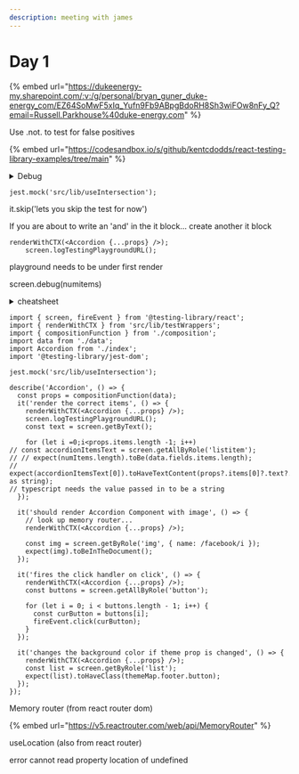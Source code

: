 ```yaml
---
description: meeting with james
---
```


# Day 1

{% embed url="https://dukeenergy-my.sharepoint.com/:v:/g/personal/bryan_guner_duke-energy_com/EZ64SoMwF5xIq_Yufn9Fb9ABpgBdoRH8Sh3wiFOw8nFy_Q?email=Russell.Parkhouse%40duke-energy.com" %}



Use .not. to test for false positives

{% embed url="https://codesandbox.io/s/github/kentcdodds/react-testing-library-examples/tree/main" %}

<details>

<summary>Debug</summary>

## API

`React Testing Library` re-exports everything from `DOM Testing Library` as well as these methods:

* [`render`](https://testing-library.com/docs/react-testing-library/api/#render)
* [`render` Options](https://testing-library.com/docs/react-testing-library/api/#render-options)
  * [`container`](https://testing-library.com/docs/react-testing-library/api/#container)
  * [`baseElement`](https://testing-library.com/docs/react-testing-library/api/#baseelement)
  * [`hydrate`](https://testing-library.com/docs/react-testing-library/api/#hydrate)
  * [`wrapper`](https://testing-library.com/docs/react-testing-library/api/#wrapper)
  * [`queries`](https://testing-library.com/docs/react-testing-library/api/#queries)
* [`render` Result](https://testing-library.com/docs/react-testing-library/api/#render-result)
  * [`...queries`](https://testing-library.com/docs/react-testing-library/api/#queries-1)
  * [`container`](https://testing-library.com/docs/react-testing-library/api/#container-1)
  * [`baseElement`](https://testing-library.com/docs/react-testing-library/api/#baseelement-1)
  * [`debug`](https://testing-library.com/docs/react-testing-library/api/#debug)
  * [`rerender`](https://testing-library.com/docs/react-testing-library/api/#rerender)
  * [`unmount`](https://testing-library.com/docs/react-testing-library/api/#unmount)
  * [`asFragment`](https://testing-library.com/docs/react-testing-library/api/#asfragment)
* [`cleanup`](https://testing-library.com/docs/react-testing-library/api/#cleanup)
* [`act`](https://testing-library.com/docs/react-testing-library/api/#act)

***

### `render`[​](https://testing-library.com/docs/react-testing-library/api/#render)

```
function render(  ui: React.ReactElement<any>,  options?: {    /* You won't often use this, expand below for docs on options */  },): RenderResult
```

Copy

Render into a container which is appended to `document.body`.

```
import {render} from '@testing-library/react'render(<div />)
```

Copy

```
import {render} from '@testing-library/react'import '@testing-library/jest-dom'test('renders a message', () => {  const {container, getByText} = render(<Greeting />)  expect(getByText('Hello, world!')).toBeInTheDocument()  expect(container.firstChild).toMatchInlineSnapshot(`    <h1>Hello, World!</h1>  `)})
```

Copy

### `render` Options[​](https://testing-library.com/docs/react-testing-library/api/#render-options)

You won't often need to specify options, but if you ever do, here are the available options which you could provide as a second argument to `render`.

#### `container`[​](https://testing-library.com/docs/react-testing-library/api/#container)

By default, `React Testing Library` will create a `div` and append that `div` to the `document.body` and this is where your React component will be rendered. If you provide your own HTMLElement `container` via this option, it will not be appended to the `document.body` automatically.

For example: If you are unit testing a `tablebody` element, it cannot be a child of a `div`. In this case, you can specify a `table` as the render `container`.

```
const table = document.createElement('table')const {container} = render(<TableBody {...props} />, {  container: document.body.appendChild(table),})
```

Copy

#### `baseElement`[​](https://testing-library.com/docs/react-testing-library/api/#baseelement)

If the `container` is specified, then this defaults to that, otherwise this defaults to `document.body`. This is used as the base element for the queries as well as what is printed when you use `debug()`.

#### `hydrate`[​](https://testing-library.com/docs/react-testing-library/api/#hydrate)

If hydrate is set to true, then it will render with [ReactDOM.hydrate](https://reactjs.org/docs/react-dom.html#hydrate). This may be useful if you are using server-side rendering and use ReactDOM.hydrate to mount your components.

#### `wrapper`[​](https://testing-library.com/docs/react-testing-library/api/#wrapper)

Pass a React Component as the `wrapper` option to have it rendered around the inner element. This is most useful for creating reusable custom render functions for common data providers. See [setup](https://testing-library.com/docs/react-testing-library/setup#custom-render) for examples.

#### `queries`[​](https://testing-library.com/docs/react-testing-library/api/#queries)

Queries to bind. Overrides the default set from `DOM Testing Library` unless merged.

```
// Example, a function to traverse table contentsimport * as tableQueries from 'my-table-query-library'import {queries} from '@testing-library/react'const {getByRowColumn, getByText} = render(<MyTable />, {  queries: {...queries, ...tableQueries},})
```

Copy

See [helpers](https://testing-library.com/docs/dom-testing-library/api-custom-queries) for guidance on using utility functions to create custom queries.

Custom queries can also be added globally by following the [custom render guide](https://testing-library.com/docs/react-testing-library/setup#custom-render).

### `render` Result[​](https://testing-library.com/docs/react-testing-library/api/#render-result)

The `render` method returns an object that has a few properties:

#### `...queries`[​](https://testing-library.com/docs/react-testing-library/api/#queries-1)

The most important feature of `render` is that the queries from [DOM Testing Library](https://testing-library.com/docs/queries/about) are automatically returned with their first argument bound to the [baseElement](https://testing-library.com/docs/react-testing-library/api/#baseelement), which defaults to `document.body`.

See [Queries](https://testing-library.com/docs/queries/about) for a complete list.

Example

```
const {getByLabelText, queryAllByTestId} = render(<Component />)
```

Copy

#### `container`[​](https://testing-library.com/docs/react-testing-library/api/#container-1)

The containing DOM node of your rendered React Element (rendered using `ReactDOM.render`). It's a `div`. This is a regular DOM node, so you can call `container.querySelector` etc. to inspect the children.

Tip: To get the root element of your rendered element, use `container.firstChild`.

NOTE: When that root element is a [React Fragment](https://reactjs.org/docs/fragments.html), `container.firstChild` will only get the first child of that Fragment, not the Fragment itself.

🚨 If you find yourself using `container` to query for rendered elements then you should reconsider! The other queries are designed to be more resilient to changes that will be made to the component you're testing. Avoid using `container` to query for elements!

#### `baseElement`[​](https://testing-library.com/docs/react-testing-library/api/#baseelement-1)

The containing DOM node where your React Element is rendered in the container. If you don't specify the `baseElement` in the options of `render`, it will default to `document.body`.

This is useful when the component you want to test renders something outside the container div, e.g. when you want to snapshot test your portal component which renders its HTML directly in the body.

Note: the queries returned by the `render` looks into baseElement, so you can use queries to test your portal component without the baseElement.

#### `debug`[​](https://testing-library.com/docs/react-testing-library/api/#debug)

NOTE: It's recommended to use [`screen.debug`](https://testing-library.com/docs/queries/about#screendebug) instead.

This method is a shortcut for `console.log(prettyDOM(baseElement))`.

```
import React from 'react'import {render} from '@testing-library/react'const HelloWorld = () => <h1>Hello World</h1>const {debug} = render(<HelloWorld />)debug()// <div>//   <h1>Hello World</h1>// </div>// you can also pass an element: debug(getByTestId('messages'))// and you can pass all the same arguments to debug as you can// to prettyDOM:// const maxLengthToPrint = 10000// debug(getByTestId('messages'), maxLengthToPrint, {highlight: false})
```

Copy

This is a simple wrapper around `prettyDOM` which is also exposed and comes from [`DOM Testing Library`](https://testing-library.com/docs/dom-testing-library/api-debugging#prettydom).

#### `rerender`[​](https://testing-library.com/docs/react-testing-library/api/#rerender)

It'd probably be better if you test the component that's doing the prop updating to ensure that the props are being updated correctly (see [the Guiding Principles section](https://testing-library.com/docs/guiding-principles)). That said, if you'd prefer to update the props of a rendered component in your test, this function can be used to update props of the rendered component.

```
import {render} from '@testing-library/react'const {rerender} = render(<NumberDisplay number={1} />)// re-render the same component with different propsrerender(<NumberDisplay number={2} />)
```

Copy

[See the examples page](https://testing-library.com/docs/example-update-props)

#### `unmount`[​](https://testing-library.com/docs/react-testing-library/api/#unmount)

This will cause the rendered component to be unmounted. This is useful for testing what happens when your component is removed from the page (like testing that you don't leave event handlers hanging around causing memory leaks).

This method is a pretty small abstraction over `ReactDOM.unmountComponentAtNode`

```
import {render} from '@testing-library/react'const {container, unmount} = render(<Login />)unmount()// your component has been unmounted and now: container.innerHTML === ''
```

Copy

#### `asFragment`[​](https://testing-library.com/docs/react-testing-library/api/#asfragment)

Returns a `DocumentFragment` of your rendered component. This can be useful if you need to avoid live bindings and see how your component reacts to events.

```
import React, {useState} from 'react'import {render, fireEvent} from '@testing-library/react'const TestComponent = () => {  const [count, setCounter] = useState(0)  return (    <button onClick={() => setCounter(count => count + 1)}>      Click to increase: {count}    </button>  )}const {getByText, asFragment} = render(<TestComponent />)const firstRender = asFragment()fireEvent.click(getByText(/Click to increase/))// This will snapshot only the difference between the first render, and the// state of the DOM after the click event.// See https://github.com/jest-community/snapshot-diffexpect(firstRender).toMatchDiffSnapshot(asFragment())
```

Copy

***

### `cleanup`[​](https://testing-library.com/docs/react-testing-library/api/#cleanup)

Unmounts React trees that were mounted with [render](https://testing-library.com/docs/react-testing-library/api/#render).

Please note that this is done automatically if the testing framework you're using supports the `afterEach` global and it is injected to your testing environment (like mocha, Jest, and Jasmine). If not, you will need to do manual cleanups after each test.

For example, if you're using the [ava](https://github.com/avajs/ava) testing framework, then you would need to use the `test.afterEach` hook like so:

```
import {cleanup, render} from '@testing-library/react'import test from 'ava'test.afterEach(cleanup)test('renders into document', () => {  render(<div />)  // ...})// ... more tests ...
```

Copy

Failing to call `cleanup` when you've called `render` could result in a memory leak and tests which are not "idempotent" (which can lead to difficult to debug errors in your tests).

***

### `act`[​](https://testing-library.com/docs/react-testing-library/api/#act)

This is a light wrapper around the [`react-dom/test-utils` `act` function](https://reactjs.org/docs/test-utils.html#act). All it does is forward all arguments to the act function if your version of react supports `act`. It is recommended to use the import from `@testing-library/react` over `react-dom/test-utils` for consistency reasons.

</details>

```
jest.mock('src/lib/useIntersection');
```

it.skip('lets you skip the test for now')

If you are about to write an 'and' in the it block... create another it block







```
renderWithCTX(<Accordion {...props} />);
    screen.logTestingPlaygroundURL();
```

playground needs to be under first render

screen.debug(numitems)





<details>

<summary>cheatsheet</summary>



##

## Cheatsheet

[Get the printable cheat sheet](https://github.com/testing-library/react-testing-library/raw/main/other/cheat-sheet.pdf)

A short guide to all the exported functions in `React Testing Library`

* render `const {/* */} = render(Component)` returns:
  * `unmount` function to unmount the component
  * `container` reference to the DOM node where the component is mounted
  * all the queries from `DOM Testing Library`, bound to the document so there is no need to pass a node as the first argument (usually, you can use the `screen` import instead)

```
import {render, fireEvent, screen} from '@testing-library/react'test('loads items eventually', async () => {  render(<Page />)  // Click button  fireEvent.click(screen.getByText('Load'))  // Wait for page to update with query text  const items = await screen.findAllByText(/Item #[0-9]: /)  expect(items).toHaveLength(10)})



```

</details>

```
import { screen, fireEvent } from '@testing-library/react';
import { renderWithCTX } from 'src/lib/testWrappers';
import { compositionFunction } from './composition';
import data from './data';
import Accordion from './index';
import '@testing-library/jest-dom';

jest.mock('src/lib/useIntersection');

describe('Accordion', () => {
  const props = compositionFunction(data);
  it('render the correct items', () => {
    renderWithCTX(<Accordion {...props} />);
    screen.logTestingPlaygroundURL();
    const text = screen.getByText();
    
    for (let i =0;i<props.items.length -1; i++)
// const accordionItemsText = screen.getAllByRole('listitem');
// // expect(numItems.length).toBe(data.fields.items.length);
// expect(accordionItemsText[0]).toHaveTextContent(props?.items[0]?.text?.value as string);
// typescript needs the value passed in to be a string
  });

  it('should render Accordion Component with image', () => {
    // look up memory router...
    renderWithCTX(<Accordion {...props} />);

    const img = screen.getByRole('img', { name: /facebook/i });
    expect(img).toBeInTheDocument();
  });

  it('fires the click handler on click', () => {
    renderWithCTX(<Accordion {...props} />);
    const buttons = screen.getAllByRole('button');

    for (let i = 0; i < buttons.length - 1; i++) {
      const curButton = buttons[i];
      fireEvent.click(curButton);
    }
  });

  it('changes the background color if theme prop is changed', () => {
    renderWithCTX(<Accordion {...props} />);
    const list = screen.getByRole('list');
    expect(list).toHaveClass(themeMap.footer.button);
  });
});

```







Memory router (from react router dom)

{% embed url="https://v5.reactrouter.com/web/api/MemoryRouter" %}

useLocation (also from react router)

error cannot read property location of undefined&#x20;
